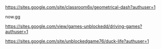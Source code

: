 https://sites.google.com/site/classroom6x/geometrical-dash?authuser=1

now.gg

https://sites.google.com/view/games-unblockedd/driving-games?authuser=1

https://sites.google.com/site/unblockedgame76/duck-life?authuser=1
